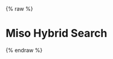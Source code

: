 {% raw %}
<h1 class="hero-title">Miso Hybrid Search</h1>
<div id="miso-hybrid-search-combo" class="miso-hybrid-search-combo"></div>
<script>
const misocmd = window.misocmd || (window.misocmd = []);
misocmd.push(async () => {
  // setup client
  const MisoClient = window.MisoClient;
  const client = new MisoClient(window.DEFAULT_ASK_API_KEY);
  const workflow = client.ui.hybridSearch;
  workflow.useApi({
    facets: ['categories'],
  });
  workflow.autocomplete.enable();
  // render DOM and get elements
  await client.ui.ready;
  const { templates } = MisoClient.ui.defaults.hybridSearch;
  const rootElement = document.querySelector('#miso-hybrid-search-combo');
  rootElement.innerHTML = templates.root();
  // start query if specified in URL
  workflow.autoQuery();
});
</script>
{% endraw %}
